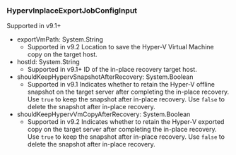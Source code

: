 ### HypervInplaceExportJobConfigInput
Supported in v9.1+

- exportVmPath: System.String
  - Supported in v9.2
      Location to save the Hyper-V Virtual Machine copy on the target host.
- hostId: System.String
  - Supported in v9.1+
      ID of the in-place recovery target host.
- shouldKeepHypervSnapshotAfterRecovery: System.Boolean
  - Supported in v9.1
      Indicates whether to retain the Hyper-V offline snapshot on the target server after completing the in-place recovery. Use `true` to keep the snapshot after in-place recovery. Use `false` to delete the snapshot after in-place recovery.
- shouldKeepHypervVmCopyAfterRecovery: System.Boolean
  - Supported in v9.2
      Indicates whether to retain the Hyper-V exported copy on the target server after completing the in-place recovery. Use `true` to keep the snapshot after in-place recovery. Use `false` to delete the snapshot after in-place recovery.
